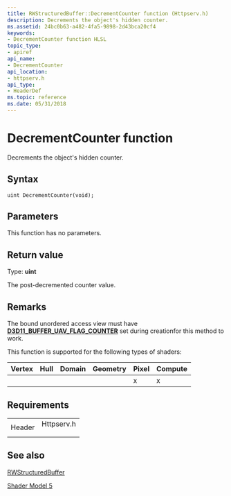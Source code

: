 ```yaml
---
title: RWStructuredBuffer::DecrementCounter function (Httpserv.h)
description: Decrements the object's hidden counter.
ms.assetid: 24bc0b63-a482-4fa5-9898-2d43bca20cf4
keywords:
- DecrementCounter function HLSL
topic_type:
- apiref
api_name:
- DecrementCounter
api_location:
- httpserv.h
api_type:
- HeaderDef
ms.topic: reference
ms.date: 05/31/2018
---
```


# DecrementCounter function

Decrements the object's hidden counter.

## Syntax

``` syntax
uint DecrementCounter(void);
```

## Parameters

This function has no parameters.

## Return value

Type: **uint**

The post-decremented counter value.

## Remarks

The bound unordered access view must have [**D3D11\_BUFFER\_UAV\_FLAG\_COUNTER**](/windows/desktop/api/d3d11/ne-d3d11-d3d11_buffer_uav_flag) set during creationfor this method to work.

This function is supported for the following types of shaders:



| Vertex | Hull | Domain | Geometry | Pixel | Compute |
|--------|------|--------|----------|-------|---------|
|        |      |        |          | x     | x       |



 

## Requirements



|                   |                                                                                       |
|-------------------|---------------------------------------------------------------------------------------|
| Header<br/> | <dl> <dt>Httpserv.h</dt> </dl> |



## See also

<dl> <dt>

[RWStructuredBuffer](sm5-object-rwstructuredbuffer.md)
</dt> <dt>

[Shader Model 5](d3d11-graphics-reference-sm5.md)
</dt> </dl>

 

